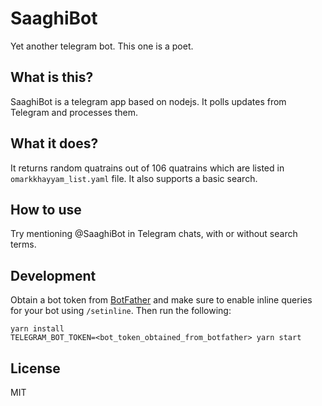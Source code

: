 # SaaghiBot
Yet another telegram bot. This one is a poet.

## What is this?
SaaghiBot is a telegram app based on nodejs. It polls updates from Telegram and processes them.

## What it does?
It returns random quatrains out of 106 quatrains which are listed in `omarkkhayyam_list.yaml` file. It also supports a basic search.

## How to use
Try mentioning @SaaghiBot in Telegram chats, with or without search terms.

## Development
Obtain a bot token from [BotFather](https://t.me/botfather) and make sure to enable inline queries for your bot using `/setinline`.
Then run the following:

    yarn install
    TELEGRAM_BOT_TOKEN=<bot_token_obtained_from_botfather> yarn start

## License
MIT